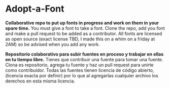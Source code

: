 # Adopt-a-Font

**Collaborative repo to put up fonts in progress and work on them in your spare time.**
You must give a font to take a font. Clone the repo, add you font and make a pull request to be added as a contributor.
All fonts are licensed as open source (exact license TBD, I made this on a whim on a friday at 2AM) so be advised when you add any work.

**Repositorio colaborativo para subir fuentes en proceso y trabajar en ellas en tu tiempo libre.**
Tienes que contribuir una fuente para tomar una fuente. Clona es repositorio, agrega tu fuente y haz un pull request para unirte como contribuidor.
Todas las fuentes tienen licencia de código abierto, (licencia exacta por definir) por lo que al agregarlas cualquier archivo los derechos en esta misma licencia.